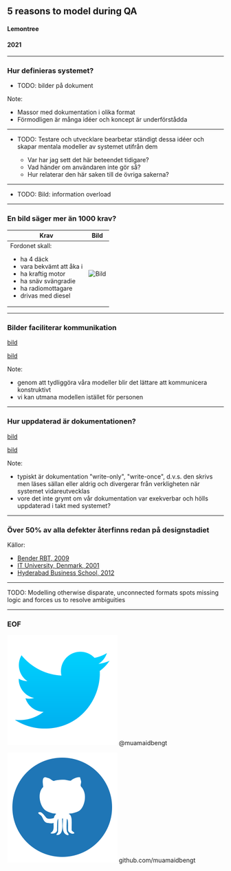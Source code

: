 ## 5 reasons to model during QA
#### Lemontree
#### 2021

***

### Hur definieras systemet?

- TODO: bilder på dokument <!-- .element: class="fragment" -->

Note:

- Massor med dokumentation i olika format
- Förmodligen är många idéer och koncept är underförstådda

---

- TODO: Testare och utvecklare bearbetar ständigt dessa idéer och skapar mentala modeller av systemet utifrån dem

  - Var har jag sett det här beteendet tidigare?
  - Vad händer om användaren inte gör så?
  - Hur relaterar den här saken till de övriga sakerna?


--- 

- TODO: Bild: information overload

***

### En bild säger mer än 1000 krav?

| Krav | Bild |
|------|------|
| Fordonet skall: <ul><li>ha 4 däck</li><li>vara bekvämt att åka i</li><li>ha kraftig motor</li><li>ha snäv svängradie</li><li>ha radiomottagare</li><li>drivas med diesel</li></ul> | ![Bild](images/todo_traktor.jpg) <!-- .element: class="fragment" --> |


---

### Bilder faciliterar kommunikation

[bild](images/todo_critique_sad.jpg)

[bild](images/todo_critique_image.jpg)

Note:

- genom att tydliggöra våra modeller blir det lättare att kommunicera konstruktivt
- vi kan utmana modellen istället för personen

---

### Hur uppdaterad är dokumentationen?

[bild](images/todo_write_once.jpg)

[bild](images/todo_write_execute.jpg)

Note:

- typiskt är dokumentation "write-only", "write-once", d.v.s. den skrivs men läses sällan eller aldrig och divergerar från verkligheten när systemet vidareutvecklas
- vore det inte grymt om vår dokumentation var exekverbar och hölls uppdaterad i takt med systemet?

***

### Över 50% av alla defekter återfinns redan på designstadiet

Källor:
- [Bender RBT, 2009](http://benderrbt.com/Bender-Requirements%20Based%20Testing%20Process%20Overview.pdf)
- [IT University, Denmark, 2001](http://www.itu.dk/people/slauesen/Papers/PrevDefectsREJ.pdf)
- [Hyderabad Business School, 2012](http://www.iiste.org/Journals/index.php/CEIS/article/viewFile/3533/3581)

---

TODO: Modelling otherwise disparate, unconnected formats spots missing logic and forces us to resolve ambiguities

***

### EOF

![Twitter](images/twitter.png) @muamaidbengt

![Github](images/github.png) github.com/muamaidbengt